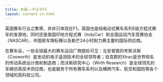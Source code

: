 ```yaml
---
title: 先驱——不止于F1
layout: content-cn.html
---
```


英国赛车行业之繁荣，并非只体现在F1。英国也是纯电动式赛车系列E级方程式赛车的发源地，同时还是美国印地方程式赛（IndyCar）和全国运动汽车竞赛协会（NASCAR）、中国房车锦标赛以及勒芒24小时耐力赛主要的国际供应商。

在赛车谷，一些全球最大的赛车运动厂商随处可见：北安普敦的考斯沃斯（Cosworth）是发动机电子遥测技术的全球领导者；伯克郡的Xtrac是世界知名的传动系统设计商和制造商；而沃斯研究中心（Wirth Research）是全球领先的车辆仿真技术供应商，也是服务于所有赛车系列以及横跨汽车、航空和国防等各个领域的高科技公司。